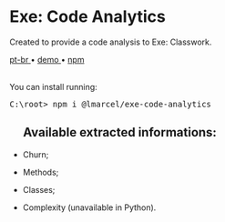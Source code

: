 <div valing="top">
  <h1><span>Exe:</span> Code Analytics</h1>
  <p>Created to provide a code analysis to Exe: Classwork.</p>
  <nav>
    <div id="repository-buttons"/>
    <a class="navigation-link disabled" href="https://github.com/L-Marcel/exe-code-analytics/blob/main/README.md" target="__blank__">
      pt-br
    </a>
    <span class="disabled">•</span>
    <a class="navigation-link" href="https://exe-code-analytics-playground.vercel.app" target="__blank__">
      demo
    </a>
    <span>•</span>
    <a class="navigation-link" href="https://www.npmjs.com/package/@lmarcel/exe-code-analytics" target="__blank__">
      npm
    </a>
  </nav>
</div>

<br/>

<p>You can install running:</p>
<pre>
C:\root> <span>npm</span> i @lmarcel/exe-code-analytics
</pre>

<div id="grid"> 
  <ul><h2>Available <span>extracted</span> informations:</h2>
    <li id="checked"><p>Churn;</p></li>
    <li id="checked"><p>Methods;</p></li>
    <li id="checked"><p>Classes;</p></li>
    <li id="checked"><p>Complexity (<span>unavailable in Python</span>).</p></li>
  </ul>
</div>
